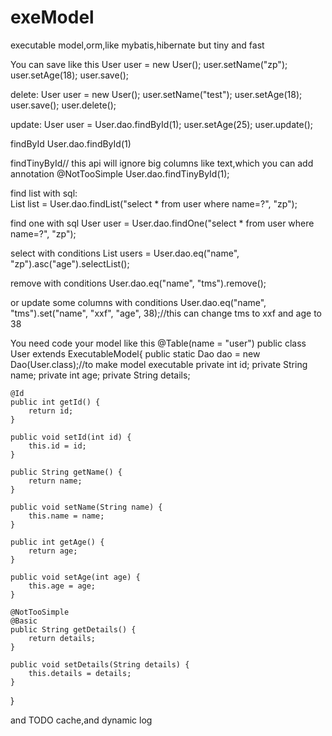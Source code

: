 # exeModel
executable model,orm,like mybatis,hibernate but tiny and fast

You can save like this
 User user = new User();
        user.setName("zp");
        user.setAge(18);
        user.save();
        
delete:
User user = new User();
        user.setName("test");
        user.setAge(18);
        user.save();
        user.delete();

update:
 User user = User.dao.findById(1);
        user.setAge(25);
        user.update();
        
findById
User.dao.findById(1)

findTinyById// this api will ignore big columns like text,which you can add annotation @NotTooSimple
User.dao.findTinyById(1);


    
find list with sql:  
List<User> list = User.dao.findList("select * from user where name=?", "zp");

find one with sql
 User user = User.dao.findOne("select * from user where name=?", "zp");
 
select with conditions
 List<User> users = User.dao.eq("name", "zp").asc("age").selectList();
 
remove with conditions
User.dao.eq("name", "tms").remove();

or update some columns with conditions
 User.dao.eq("name", "tms").set("name", "xxf", "age", 38);//this can change tms to xxf and age to 38
 
You need code your model like this
@Table(name = "user")
public class User  extends ExecutableModel{
   public static Dao<User> dao = new Dao(User.class);//to make model executable
    private int id;
    private String name;
    private int age;
    private String details;

    @Id
    public int getId() {
        return id;
    }

    public void setId(int id) {
        this.id = id;
    }

    public String getName() {
        return name;
    }

    public void setName(String name) {
        this.name = name;
    }

    public int getAge() {
        return age;
    }

    public void setAge(int age) {
        this.age = age;
    }

    @NotTooSimple
    @Basic
    public String getDetails() {
        return details;
    }

    public void setDetails(String details) {
        this.details = details;
    }
}

and TODO cache,and dynamic log
